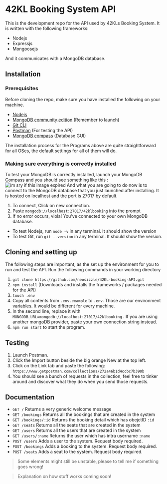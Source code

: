 # 42KL Booking System API
This is the development repo for the API used by 42KLs Booking System. It is written with the following frameworks: 
- Nodejs
- Expressjs
- Mongoosejs

And it communicates with a MongoDB database.

## Installation
### Prerequisites
Before cloning the repo, make sure you have installed the following on your machine.

- [Nodejs](https://nodejs.org/en/download/)
- [MongoDB community edition](https://www.mongodb.com/try/download/community) (Remember to launch)
- [Git CLI](https://git-scm.com/downloads)
- [Postman](https://www.postman.com/downloads/) (For testing the API)
- [MongoDB compass](https://www.mongodb.com/try/download/compass) (Database GUI)

The installation process for the Programs above are quite straightforward for all OSes, the default settings for all of them will do.


### Making sure everything is correctly installed
To test your MongoDB is correctly installed, launch your MongoDB Compass and you should see something like this :
![im sry if this image expired](https://imgur.com/WYZOCNE.png)
And what you are going to do now is to connect to the MongoDB database that you just launched after installing. It is hosted on localhost and the port is 27017 by default.
1. To connect, Click on new connection.
2. Paste `mongodb://localhost:27017/42klbooking` into the prompt
3. If no error occurs, viola! You've connected to your own MongoDB database.

- To test Nodejs, run `node -v` in any terminal. It should show the version
- To test Git, run `git --version` in any terminal. It should show the version.

## Cloning and setting up
The following steps are important, as the set up the environment for you to run and test the API. Run the following commands in your working directory

1. `git clone https://github.com/neosizzle/42KL-booking-API.git`
2. `npm install` (Downloads and installs the frameworks / packages needed for the API)
3. `touch .env`
4. Copy all contents from `.env.example` to `.env`. Those are our environment variables. It would be different for every machine.
5. In the second line, replace it with `MONGODB_URL=mongodb://localhost:27017/42klbooking` . If you are using another mongoDB provider, paste your own connection string instead.
6. `npm run start` to start the program.

## Testing
1. Launch Postman.
2. Click the Import button beside the big orange New at the top left.
3. Click on the Link tab and paste the following: `https://www.getpostman.com/collections/272a46b1d4ccbc7b390b`
4. You should see a bunch of requests in the collection, feel free to tinker around and discover what they do when you send those requests.

## Documentation
- `GET /` Returns a very generic welcome message
- `GET /bookings` Returns all the bookings that are created in the system
- `GET /bookings/:id` Returns the booking detail which has obejctID `:id`
- `GET /seats` Returns all the seats that are created in the system
- `GET /users` Returns all the users that are created in the system
- `GET /users/:name` Returns the user which has intra username `:name`
- `POST /users` Adds a user to the system. Request body required.
- `POST /bookings` Adds a booking to the system. Request body required.
- `POST /seats` Adds a seat to the system. Request body required.

>Some elements might still be unstable, please to tell me if something goes wrong!

> Explanation on how stuff works coming soon!